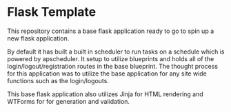 # Flask Template
This repository contains a base flask application ready to go to spin up a new flask application.

By default it has built a built in scheduler to run tasks on a schedule which is powered by apscheduler.
It setup to utilize blueprints and holds all of the login/logout/registration routes in the base blueprint.
The thought process for this application was to utilize the base application for any site wide functions
such as the login/logouts.

This base flask application also utilizes Jinja for HTML rendering and WTForms for for generation and 
validation.